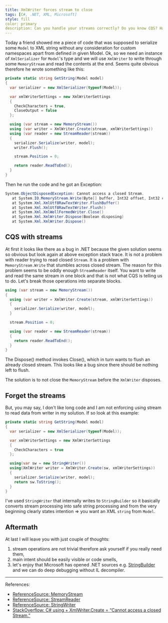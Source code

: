 ```yaml
---
title: XmlWriter forces stream to close
tags: [C#, .NET, XML, Microsoft]
style: fill
color: primary
description: Can you handle your streams correctly? Do you know CQS? Have you considered mixing both?
---
```


Today a friend showed me a piece of code that was supposed to serialize some `Model` to XML string without any consideration for custom namespaces apart from defined in given Model. Ok, so we need an instance of `XmlSerializer` for `Model`'s type and we will use `XmlWriter` to write through some `MemoryStream` and read the contents at the end. Seems quite obvious therefore he wrote something like this:

```csharp
private static string GetString(Model model)
{
  var serializer = new XmlSerializer(typeof(Model));

  var xmlWriterSettings = new XmlWriterSettings
  {
    CheckCharacters = true,
    CloseOutput = false
  };

  using (var stream = new MemoryStream())
  using (var writer = XmlWriter.Create(stream, xmlWriterSettings))
  using (var reader = new StreamReader(stream))
  {
    serializer.Serialize(writer, model);
    writer.Flush();

    stream.Position = 0;

    return reader.ReadToEnd();
  }
}
```

Then he run the code and he got an Exception:

```csharp
System.ObjectDisposedException: Cannot access a closed Stream.
   at System.IO.MemoryStream.Write(Byte[] buffer, Int32 offset, Int32 count)
   at System.Xml.XmlUtf8RawTextWriter.FlushBuffer()
   at System.Xml.XmlUtf8RawTextWriter.Flush()
   at System.Xml.XmlWellFormedWriter.Close()
   at System.Xml.XmlWriter.Dispose(Boolean disposing)
   at System.Xml.XmlWriter.Dispose()
```

## CQS with streams

At first it looks like there as a bug in .NET because the given solution seems so obvious but look again at above exception stack trace. It is not a problem with reader trying to read closed `Stream`. It is a problem with `MemoryStream.Write` that stumbles across closed stream. The reason for this problem seems to be oddly enough `StreamReader` itself. You want to write and read the same stream in one block and that is not what CQS is telling us to do. Let's break those operations into separate blocks.

```csharp
using (var stream = new MemoryStream())
{
  using (var writer = XmlWriter.Create(stream, xmlWriterSettings))
  {
    serializer.Serialize(writer, model);
  }

  stream.Position = 0;

  using (var reader = new StreamReader(stream))
  {
    return reader.ReadToEnd();
  }
}
```

The Dispose() method invokes Close(), which in turn wants to flush an already closed stream. This looks like a bug since there should be nothing left to flush.

The solution is to not close the `MemoryStream` before the `XmlWriter` disposes.

## Forget the streams

But, you may say, I don't like long code and I am not enforcing using stream to read data from writer in my solution. If so look at this example:

```csharp
private static string GetString(Model model)
{
  var serializer = new XmlSerializer(typeof(Model));

  var xmlWriterSettings = new XmlWriterSettings
  {
    CheckCharacters = true
  };

  using(var sw = new StringWriter())
  using(XmlWriter writer = XmlWriter.Create(sw, xmlWriterSettings))
  {
    serializer.Serialize(writer, model);
    return sw.ToString();
  }
}
```

I've used `StringWriter` that internally writes to `StringBuilder` so it basically converts stream processing into safe string processing and from the very beginning clearly states intention => you want an XML `string` from `Model`.

## Aftermath

At last I will leave you with just couple of thoughts:

1. stream operations are not trivial therefore ask yourself if you really need them,
2. main intent should be easily visible or code smells,
3. let's enjoy that Microsoft has opened .NET sources e.g. [StringBuilder](https://referencesource.microsoft.com/#mscorlib/system/text/stringbuilder.cs) and we can do deep debugging without IL decompiler.

---
References:
- [ReferenceSource: MemoryStream](https://referencesource.microsoft.com/#mscorlib/system/io/memorystream.cs)
- [ReferenceSource: StreamReader](https://referencesource.microsoft.com/#mscorlib/system/io/streamreader.cs)
- [ReferenceSource: StringWriter](https://referencesource.microsoft.com/#mscorlib/system/io/stringwriter.cs)
- [StackOverflow: C# using + XmlWriter.Create = “Cannot access a closed Stream.”](https://stackoverflow.com/questions/5480798/c-sharp-using-xmlwriter-create-cannot-access-a-closed-stream)
